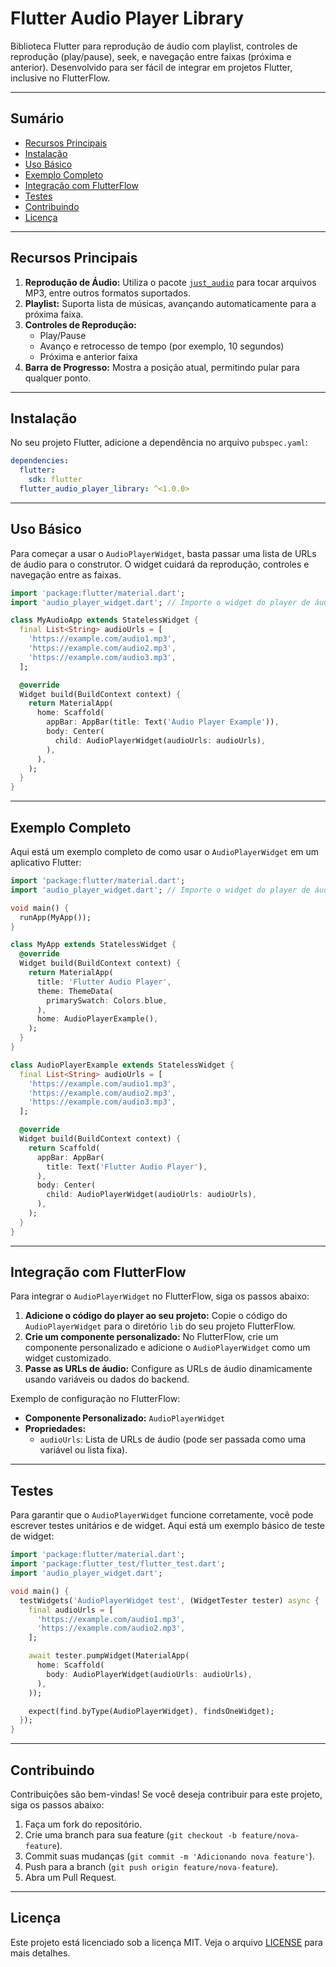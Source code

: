 # Flutter Audio Player Library

Biblioteca Flutter para reprodução de áudio com playlist, controles de reprodução (play/pause), seek, e navegação entre faixas (próxima e anterior). Desenvolvido para ser fácil de integrar em projetos Flutter, inclusive no FlutterFlow.

---

## Sumário

- [Recursos Principais](#recursos-principais)
- [Instalação](#instalação)
- [Uso Básico](#uso-básico)
- [Exemplo Completo](#exemplo-completo)
- [Integração com FlutterFlow](#integração-com-flutterflow)
- [Testes](#testes)
- [Contribuindo](#contribuindo)
- [Licença](#licença)

---

## Recursos Principais

1. **Reprodução de Áudio:** Utiliza o pacote [`just_audio`](https://pub.dev/packages/just_audio) para tocar arquivos MP3, entre outros formatos suportados.
2. **Playlist:** Suporta lista de músicas, avançando automaticamente para a próxima faixa.
3. **Controles de Reprodução:**
   - Play/Pause
   - Avanço e retrocesso de tempo (por exemplo, 10 segundos)
   - Próxima e anterior faixa
4. **Barra de Progresso:** Mostra a posição atual, permitindo pular para qualquer ponto.

---

## Instalação

No seu projeto Flutter, adicione a dependência no arquivo `pubspec.yaml`:

```yaml
dependencies:
  flutter:
    sdk: flutter
  flutter_audio_player_library: ^<1.0.0>
  ```

---

## Uso Básico

Para começar a usar o `AudioPlayerWidget`, basta passar uma lista de URLs de áudio para o construtor. O widget cuidará da reprodução, controles e navegação entre as faixas.

```dart
import 'package:flutter/material.dart';
import 'audio_player_widget.dart'; // Importe o widget do player de áudio

class MyAudioApp extends StatelessWidget {
  final List<String> audioUrls = [
    'https://example.com/audio1.mp3',
    'https://example.com/audio2.mp3',
    'https://example.com/audio3.mp3',
  ];

  @override
  Widget build(BuildContext context) {
    return MaterialApp(
      home: Scaffold(
        appBar: AppBar(title: Text('Audio Player Example')),
        body: Center(
          child: AudioPlayerWidget(audioUrls: audioUrls),
        ),
      ),
    );
  }
}
```

---

## Exemplo Completo

Aqui está um exemplo completo de como usar o `AudioPlayerWidget` em um aplicativo Flutter:

```dart
import 'package:flutter/material.dart';
import 'audio_player_widget.dart'; // Importe o widget do player de áudio

void main() {
  runApp(MyApp());
}

class MyApp extends StatelessWidget {
  @override
  Widget build(BuildContext context) {
    return MaterialApp(
      title: 'Flutter Audio Player',
      theme: ThemeData(
        primarySwatch: Colors.blue,
      ),
      home: AudioPlayerExample(),
    );
  }
}

class AudioPlayerExample extends StatelessWidget {
  final List<String> audioUrls = [
    'https://example.com/audio1.mp3',
    'https://example.com/audio2.mp3',
    'https://example.com/audio3.mp3',
  ];

  @override
  Widget build(BuildContext context) {
    return Scaffold(
      appBar: AppBar(
        title: Text('Flutter Audio Player'),
      ),
      body: Center(
        child: AudioPlayerWidget(audioUrls: audioUrls),
      ),
    );
  }
}
```

---


## Integração com FlutterFlow

Para integrar o `AudioPlayerWidget` no FlutterFlow, siga os passos abaixo:

1. **Adicione o código do player ao seu projeto:** Copie o código do `AudioPlayerWidget` para o diretório `lib` do seu projeto FlutterFlow.
2. **Crie um componente personalizado:** No FlutterFlow, crie um componente personalizado e adicione o `AudioPlayerWidget` como um widget customizado.
3. **Passe as URLs de áudio:** Configure as URLs de áudio dinamicamente usando variáveis ou dados do backend.

Exemplo de configuração no FlutterFlow:

- **Componente Personalizado:** `AudioPlayerWidget`
- **Propriedades:** 
  - `audioUrls`: Lista de URLs de áudio (pode ser passada como uma variável ou lista fixa).

---

## Testes

Para garantir que o `AudioPlayerWidget` funcione corretamente, você pode escrever testes unitários e de widget. Aqui está um exemplo básico de teste de widget:

```dart
import 'package:flutter/material.dart';
import 'package:flutter_test/flutter_test.dart';
import 'audio_player_widget.dart';

void main() {
  testWidgets('AudioPlayerWidget test', (WidgetTester tester) async {
    final audioUrls = [
      'https://example.com/audio1.mp3',
      'https://example.com/audio2.mp3',
    ];

    await tester.pumpWidget(MaterialApp(
      home: Scaffold(
        body: AudioPlayerWidget(audioUrls: audioUrls),
      ),
    ));

    expect(find.byType(AudioPlayerWidget), findsOneWidget);
  });
}
```

---

## Contribuindo

Contribuições são bem-vindas! Se você deseja contribuir para este projeto, siga os passos abaixo:

1. Faça um fork do repositório.
2. Crie uma branch para sua feature (`git checkout -b feature/nova-feature`).
3. Commit suas mudanças (`git commit -m 'Adicionando nova feature'`).
4. Push para a branch (`git push origin feature/nova-feature`).
5. Abra um Pull Request.

---

## Licença

Este projeto está licenciado sob a licença MIT. Veja o arquivo [LICENSE](LICENSE) para mais detalhes.